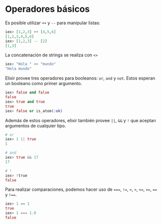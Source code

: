 # Operadores básicos

Es posible utilizar `++` y `--` para manipular listas:

```elixir
iex> [1,2,3] ++ [4,5,6]
[1,2,3,4,5,6]
iex> [1,2,3] -- [2]
[1,3]
```

La concatenación de strings se realiza con `<>`

```elixir
iex> "Hola " <> "mundo"
"Hola mundo"
```

Elixir provee tres operadores para booleanos: `or`, `and` y `not`. Estos esperan un booleano como primer argumento.

```elixir
iex> false and false
false
iex> true and true
true
iex> false or is_atom(:ok)
```

Además de estos operadores, elixir también provee `||`, `&&` y `!` que aceptan argumentos de cualquier tipo.

```elixir
# or
iex> 1 || true
1

# and
iex> true && 17
17

# !
iex> !true
false
```

Para realizar comparaciones, podemos hacer uso de `===`, `!=`, `<`, `>`, `<=`, `>=`, `==` y `!==`.

```elixir
iex> 1 == 1
true
iex> 1 === 1.0
false
```
